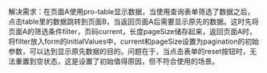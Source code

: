 解决需求：在页面A使用pro-table显示数据，当使用查询表单筛选了数据之后，点击table里的数据跳转到页面B，当返回页面A后需要显示原先的数据。这时先将页面A的筛选条件filter，页码current，长度pageSize储存起来，返回页面A时，将filter放入form的initialValues中，current和pageSize设置为pagination的初始参数，可以达到显示原先数据的目的。问题在于，当点击表单的reset按钮时，无法重置到空状态，这是设置了初始值得原因，但不符合使用的场景。
